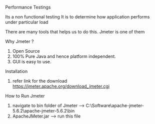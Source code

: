 Performance Testings

Its a non functional testing
It is to determine how application performs under particular load

There are many tools that helps us to do this. Jmeter is one of them

Why Jmeter ?
1) Open Source
2) 100% Pure Java and hence platform independent.
3) GUI is easy to use.

Installation
1) refer link for the download https://jmeter.apache.org/download_jmeter.cgi

How to Run Jmeter
1) navigate to bin folder of Jmeter --> C:\Software\apache-jmeter-5.6.2\apache-jmeter-5.6.2\bin
2) ApacheJMeter.jar --> run this file
